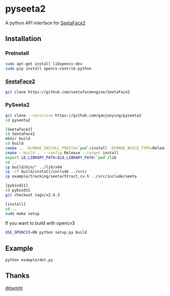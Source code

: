 # pyseeta2

A python API interface for [SeetaFace2](https://github.com/seetafaceengine/SeetaFace2)

## Installation
### PreInstall
```bash
sudo apt-get install libopencv-dev
sudo pip install opencv-contrib-python 
```
### [SeetaFace2](https://github.com/seetafaceengine/SeetaFace2)
``` bash
git clone https://github.com/seetafaceengine/SeetaFace2

```
### PySeeta2

``` bash
git clone --recursive https://github.com/gaojunying/pyseeta2
cd pyseeta2

[SeetaFace2]
cd SeetaFace2
mkdir build
cd build
cmake .. -DCMAKE_INSTALL_PREFIX=`pwd`/install -DCMAKE_BUILD_TYPE=Release -DBUILD_EXAMPLE=OFF # 如果有 OpenCV，则设置为 ON
cmake --build .  --config Release --target install
export LD_LIBRARY_PATH=$LD_LIBRARY_PATH:`pwd`/lib
cd ..
cp build/bin/* ../lib/x64
cp -rf build/install/include ../src/
cp example/tracking/seeta/Struct_cv.h ../src/include/seeta

[pybind11]
cd pybind11
git checkout tags/v2.4.3

[install]
cd ..
sudo make setup
```

If you want to build with opencv3

``` bash
USE_OPENCV3=ON python setup.py build
```
## Example
```bash
python example/det.py
```
## Thanks
[@twmht](https://github.com/twmht/python-seetaface2)
